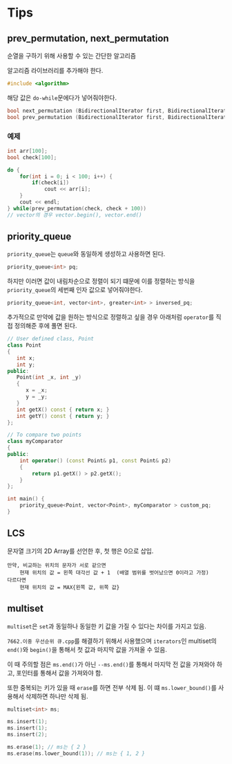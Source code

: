 # Tips

## prev_permutation, next_permutation

순열을 구하기 위해 사용할 수 있는 간단한 알고리즘

알고리즘 라이브러리를 추가해야 한다.

```c++
#include <algorithm>
```

해당 값은 `do-while`문에다가 넣어줘야한다.

```c++
bool next_permutation (BidirectionalIterator first, BidirectionalIterator last);
bool prev_permutation (BidirectionalIterator first, BidirectionalIterator last);
```

### 예제

```c++
int arr[100];
bool check[100];

do {
    for(int i = 0; i < 100; i++) {
        if(check[i])
            cout << arr[i];
    }
    cout << endl;
} while(prev_permutation(check, check + 100))
// vector의 경우 vector.begin(), vector.end()
```

## priority_queue

`priority_queue`는 `queue`와 동일하게 생성하고 사용하면 된다.

```c++
priority_queue<int> pq;
```

하지만 이러면 값이 내림차순으로 정렬이 되기 떄문에 이를 정렬하는 방식을 `priority_queue`의 세번째 인자 값으로 넣어줘야한다.

```c++
priority_queue<int, vector<int>, greater<int> > inversed_pq;
```

추가적으로 만약에 값을 원하는 방식으로 정렬하고 싶을 경우 아래처럼 `operator`를 직접 정의해준 후에 풀면 된다.

```c++
// User defined class, Point
class Point
{
   int x;
   int y;
public:
   Point(int _x, int _y)
   {
      x = _x;
      y = _y;
   }
   int getX() const { return x; }
   int getY() const { return y; }
};

// To compare two points
class myComparator
{
public:
    int operator() (const Point& p1, const Point& p2)
    {
        return p1.getX() > p2.getX();
    }
};

int main() {
    priority_queue<Point, vector<Point>, myComparator > custom_pq;
}
```

## LCS
문자열 크기의 2D Array를 선언한 후, 첫 행은 0으로 삽입.
```
만약, 비교하는 위치의 문자가 서로 같으면 
    현재 위치의 값 = 왼쪽 대각선 값 + 1  (배열 범위를 벗어났으면 0이라고 가정)
다르다면  
    현재 위치의 값 = MAX{왼쪽 값, 위쪽 값}    
```

## multiset

`multiset`은 `set`과 동일하나 동일한 키 값을 가질 수 있다는 차이를 가지고 있음.

`7662.이중 우선순위 큐.cpp`를 해결하기 위해서 사용했으며 `iterators`인 multiset의 `end()`와 `begin()`을 통해서 첫 값과 마지막 값을 가져올 수 있음.

이 때 주의할 점은 `ms.end()`가 아닌 `--ms.end()`를 통해서 마지막 전 값을 가져와야 하고, 포인터를 통해서 값을 가져와야 함.

또한 중복되는 키가 있을 때 `erase`를 하면 전부 삭제 됨. 이 떄 `ms.lower_bound()`를 사용해서 삭제하면 하나만 삭제 됨.

```c++
multiset<int> ms;

ms.insert(1);
ms.insert(1);
ms.insert(2);

ms.erase(1); // ms는 { 2 }
ms.erase(ms.lower_bound(1)); // ms는 { 1, 2 }
```
